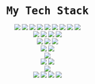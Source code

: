 <div align="center">
<samp><h1> My Tech Stack </h1></samp>
</div>

<div align="center">
    <img src="https://img.shields.io/badge/PHP-777BB4?style=flat-square&logo=php&logoColor=white">
    <img src="https://img.shields.io/badge/-HTML5-%23E44D27?style=flat-square&logo=html5&logoColor=ffffff">
    <img src="https://img.shields.io/badge/-CSS3-%231572B6?style=flat-square&logo=css3">
    <img src="https://img.shields.io/badge/JavaScript-F7DF1E?style=flat-square&logo=javascript&logoColor=black">
    <img src="https://img.shields.io/badge/NodeJS-339933?style=flat-square&logo=nodedotjs&logoColor=white">
    <img src="https://img.shields.io/badge/Python-3776AB?style=flat-square&logo=python&logoColor=white">
    <img src="https://img.shields.io/badge/CSharp-00599C?style=flat-square&logo=csharp&logoColor=white">
    <img src="https://img.shields.io/badge/Swift-F05138?style=flat-square&logo=swift&logoColor=white">
    <img src="https://img.shields.io/badge/Go-00ADD8?style=flat-square&logo=go&logoColor=white">
    <br/>
    <img src="https://img.shields.io/badge/Laravel-FF2D20?style=flat-square&logo=laravel&logoColor=white">
    <img src="https://img.shields.io/badge/Lumen-E74430?style=flat-square&logo=lumen&logoColor=white">
    <img src="https://img.shields.io/badge/ExpressJS-000000?style=flat-square&logo=express&logoColor=white">
    <img src="https://img.shields.io/badge/CodeIgniter-EF4223?style=flat-square&logo=codeigniter&logoColor=white">
    <br/>
    <img src="https://img.shields.io/badge/MySQL-4479A1?style=flat-square&logo=mysql&logoColor=white">
    <img src="https://img.shields.io/badge/PostgreSQL-4169E1?style=flat-square&logo=postgresql&logoColor=white">
    <img src="https://img.shields.io/badge/MariaDB-003545?style=flat-square&logo=mariadb&logoColor=white">
    <br/>
    <img src="https://img.shields.io/badge/Apache-D22128?style=flat-square&logo=apache&logoColor=white">
    <img src="https://img.shields.io/badge/NGINX-009639?style=flat-square&logo=nginx&logoColor=white">
    <br/>
    <img src="https://img.shields.io/badge/Docker-2496ED?style=flat-square&logo=docker&logoColor=white">
    <br/>
    <img src="https://img.shields.io/badge/Kali%20Linux-557C94?style=flat-square&logo=kalilinux&logoColor=white">
    <img src="https://img.shields.io/badge/macOS-000?logo=macos&logoColor=fff&style=for-the-badge">
    <br/>
    <img src="https://img.shields.io/badge/Homebrew-FBB040?logo=homebrew&logoColor=fff&style=for-the-badge">
    <br/>
    <img src="https://img.shields.io/badge/Cloudflare-F38020?style=flat-square&logo=cloudflare&logoColor=white">
    <img src="https://img.shields.io/badge/AWS-FF9900?style=flat-square&logo=amazonaws&logoColor=white">
    <img src="https://img.shields.io/badge/Azure-0078D4?style=flat-square&logo=microsoftazure&logoColor=white">
    <img src="https://img.shields.io/badge/DigitalOcean-0080FF?style=flat-square&logo=digitalocean&logoColor=white">
</div>
